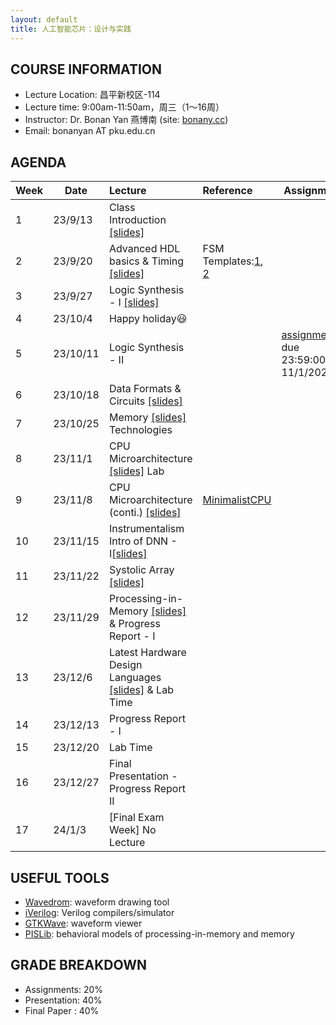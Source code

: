 ```yaml
---
layout: default
title: 人工智能芯片：设计与实践
---
```


## COURSE INFORMATION

- Lecture Location: 昌平新校区-114
- Lecture time:	9:00am-11:50am，周三（1～16周）
- Instructor: Dr. Bonan Yan 燕博南 (site: [bonany.cc](https://bonany.cc))
- Email:	bonanyan AT pku.edu.cn

## AGENDA

| Week | Date     | Lecture                                                                                                 | Reference                                                                                                | Assignment                                                                  |
| ---- | -------- | :------------------------------------------------------------------------------------------------------ | :------------------------------------------------------------------------------------------------------- | --------------------------------------------------------------------------- |
| 1    | 23/9/13  | Class Introduction [\[slides\]](/assets/lec/Lec1_intro.pdf)                                             |                                                                                                          |                                                                             |
| 2    | 23/9/20  | Advanced HDL basics & Timing [\[slides\]](/assets/lec/Lec2_verilog.pdf)                                 | FSM Templates:[1](/assets/other/mealy_state_machine_v.zip), [2](/assets/other/moore_state_machine_v.zip) |                                                                             |
| 3    | 23/9/27  | Logic Synthesis - I [\[slides\]](/assets/lec/Lec3_logicsyn.pdf)                                         |                                                                                                          |                                                                             |
| 4    | 23/10/4  | Happy holiday😃                                                                                        |                                                                                                          |                                                                             |
| 5    | 23/10/11 | Logic Synthesis - II                                                                                    |                                                                                                          | [assignment1](/assets/assignment/assignment_1.pdf), due 23:59:00, 11/1/2023 |
| 6    | 23/10/18 | Data Formats & Circuits [\[slides\]](/assets/lec/Lec4_arithmetics.pdf)                                  |                                                                                                          |                                                                             |
| 7    | 23/10/25 | Memory [\[slides\]](/assets/lec/Lec5_memory.pdf)  Technologies                                          |                                                                                                          |                                                                             |
| 8    | 23/11/1  | CPU Microarchitecture [\[slides\]](/assets/lec/Lec6_cpu.pdf) Lab                                        |                                                                                                          |                                                                             |
| 9    | 23/11/8  | CPU Microarchitecture (conti.) [\[slides\]](/assets/lec/Lec7_cpu_2.pdf)                                 | [MinimalistCPU](/assets/lec/MinimalistCPU_v2.tar.gz)                                                     |                                                                             |
| 10   | 23/11/15 | Instrumentalism Intro of DNN - I[\[slides\]](/assets/lec/Lec8_nn.pdf)                                   |                                                                                                          |                                                                             |
| 11   | 23/11/22 | Systolic Array [\[slides\]](/assets/lec/Lec9_systolicArray.pdf)                                         |                                                                                                          |                                                                             |
| 12   | 23/11/29 | Processing-in-Memory [\[slides\]](/assets/lec/Lec10_pim.pdf) & Progress Report - I                      |                                                                                                          |                                                                             |
| 13   | 23/12/6  | Latest Hardware Design Languages [\[slides\]](/assets/lec/Lec11_HighLevelDesignLanguage.pdf) & Lab Time |                                                                                                          |                                                                             |
| 14   | 23/12/13 | Progress Report - I                                                                                     |                                                                                                          |                                                                             |
| 15   | 23/12/20 | Lab Time                                                                                                |                                                                                                          |                                                                             |
| 16   | 23/12/27 | Final Presentation - Progress Report II                                                                 |                                                                                                          |                                                                             |
| 17   | 24/1/3   | [Final Exam Week] No Lecture                                                                            |                                                                                                          |                                                                             |

## USEFUL TOOLS

- [Wavedrom](https://wavedrom.com): waveform drawing tool
- [iVerilog](https://github.com/steveicarus/iverilog): Verilog compilers/simulator
- [GTKWave](https://gtkwave.sourceforge.net): waveform viewer
- [PISLib](https://bonany.gitlab.io/pis/): behavioral models of processing-in-memory and memory


## GRADE BREAKDOWN

- Assignments: 20%
- Presentation: 40%
- Final Paper : 40%
